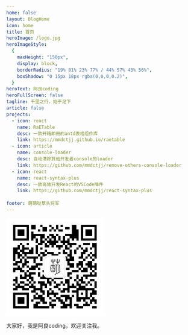 ```yaml
---
home: false
layout: BlogHome
icon: home
title: 首页
heroImage: /logo.jpg
heroImageStyle:
  {
    maxHeight: "150px",
    display: block,
    borderRadius: "19% 81% 23% 77% / 44% 57% 43% 56%",
    boxShadow: "0 15px 18px rgba(0,0,0,0.2)",
  }
heroText: 阿良coding
heroFullScreen: false
tagline: 千里之行，始于足下
article: false
projects:
  - icon: react
    name: RaETable
    desc: 一款开箱即用的antd表格组件库
    link: https://mmdctjj.github.io/raetable
  - icon: article
    name: console-loader
    desc: 自动清除其他开发者console的loader
    link: https://github.com/mmdctjj/remove-others-console-loader
  - icon: react
    name: react-syntax-plus
    desc: 一款高效开发React的VSCode插件
    link: https://github.com/mmdctjj/react-syntax-plus

footer: 萌萌哒草头将军
---
```


![mmdctjj.jpg](/mmdctjj.jpg?)

大家好，我是阿良coding，欢迎关注我。

